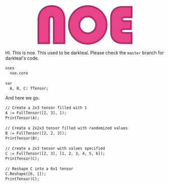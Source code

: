<div align="center">
<img src="assets/noe-txt.png" alt="logo" width="300px"></img>
</div>

Hi. This is noe. This used to be darkteal. Please check the `master` branch for darkteal's code.

```delphi
uses
  noe.core

var
  A, B, C: TTensor; 
```

And here we go.
```delphi
// Create a 2x3 tensor filled with 1
A := FullTensor([2, 3], 1);
PrintTensor(A);

// Create a 2x2x3 tensor filled with randomized values
B := FullTensor([2, 2, 3]);
PrintTensor(B);

// Create a 2x3 tensor with values specified
C := FullTensor([2, 3], [1, 2, 3, 4, 5, 6]);
PrintTensor(C);

// Reshape C into a 6x1 tensor
C.Reshape([6, 1]);
PrintTensor(C);
```